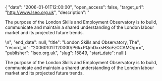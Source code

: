{
  "date": "2006-01-01T12:00:00", 
  "open_access": false, 
  "target_url": "http://www.lseo.org.uk", 
  "description": "<p>The purpose of the London Skills and Employment Observatory is to build, communicate and maintain a shared understanding of the London labour market and its projected future trends.</p>\n", 
  "end_date": null, 
  "title": "London Skills and Observatory, The", 
  "record_id": "20060101T120000/P6k+PQmDxxsHSoFzCCAMOg==", 
  "publisher": "lseo.org.uk", 
  "slug": 15849, 
  "start_date": null
}

<p>The purpose of the London Skills and Employment Observatory is to build, communicate and maintain a shared understanding of the London labour market and its projected future trends.</p>
